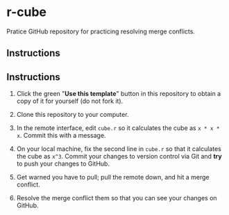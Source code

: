 # r-cube

Pratice GitHub repository for practicing resolving merge conflicts.

## Instructions

## Instructions

1.  Click the green "**Use this template**" button in this repository to obtain a copy of it for yourself (do not fork it).

2.  Clone this repository to your computer.

3.  In the remote interface, edit `cube.r` so it calculates the cube as `x * x * x`. Commit this with a message.

4.  On your local machine, fix the second line in `cube.r` so that it calculates the cube as `x^3`. Commit your changes to version control via Git and **try** to push your changes to GitHub.

5.  Get warned you have to pull; pull the remote down, and hit a merge conflict.

6.  Resolve the merge conflict them so that you can see your changes on GitHub.
